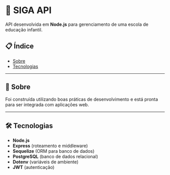# 🚀 SIGA API

API desenvolvida em **Node.js** para gerenciamento de uma escola de educação infantil.

## 📋 Índice
- [Sobre](#-sobre)
- [Tecnologias](#-tecnologias)
---

## 📖 Sobre
Foi construída utilizando boas práticas de desenvolvimento e está pronta para ser integrada com aplicações web.

---

## 🛠 Tecnologias
- **Node.js**
- **Express** (roteamento e middleware)
- **Sequelize** (ORM para banco de dados)
- **PostgreSQL** (banco de dados relacional)
- **Dotenv** (variáveis de ambiente)
- **JWT** (autenticação)
